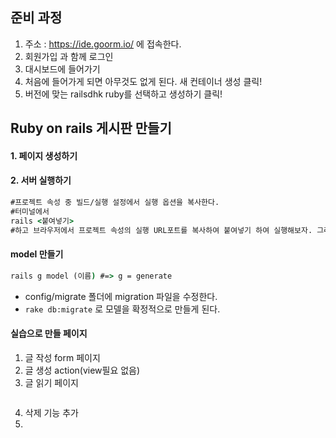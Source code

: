 ## 준비 과정

1. 주소 : https://ide.goorm.io/ 에 접속한다.
2. 회원가입 과 함께 로그인
3. 대시보드에 들어가기
4. 처음에 들어가게 되면 아무것도 없게 된다. 새 컨테이너 생성 클릭!
5. 버전에 맞는 railsdhk ruby를 선택하고 생성하기 클릭! 



## Ruby on rails 게시판 만들기

#### 1. 페이지 생성하기

#### 2. 서버 실행하기

```cmd
#프로젝트 속성 중 빌드/실행 설정에서 실행 옵션을 복사한다.
#터미널에서 
rails <붙여넣기>
#하고 브라우저에서 프로젝트 속성의 실행 URL포트를 복사하여 붙여넣기 하여 실행해보자. 그러면 실행된 서버를 확인 할 수 있따.
```





#### model 만들기

```cmd
rails g model (이름) #=> g = generate 
```

- config/migrate 폴더에 migration 파일을 수정한다.
- `rake db:migrate` 로 모델을 확정적으로 만들게 된다.

#### 실습으로 만들 페이지

1. 글 작성 form 페이지
2. 글 생성 action(view필요 없음)
3. 글 읽기 페이지

```ruby

```

4. 삭제 기능 추가
5. 





